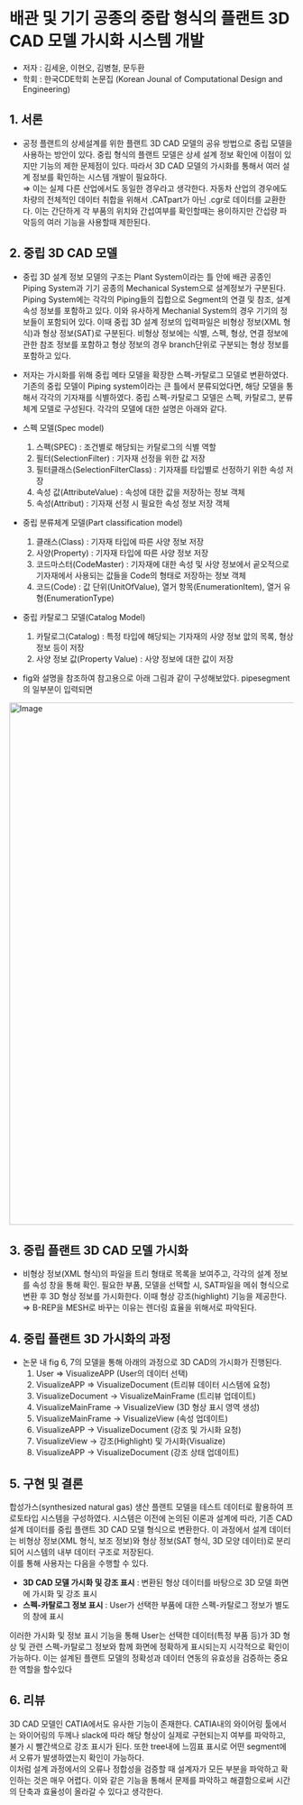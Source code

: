 # 배관 및 기기 공종의 중랍 형식의 플랜트 3D CAD 모델 가시화 시스템 개발
 - 저자 : 김세윤, 이현오, 김병철, 문두환
 - 학회 : 한국CDE학회 논문집 (Korean Jounal of Computational Design and Engineering)

 
## 1. 서론
 - 공정 플랜트의 상세설계를 위한 플랜트 3D CAD 모델의 공유 방법으로 중립 모델을 사용하는 방안이 있다. 중립 형식의 플랜트 모델은 상세 설계 정보 확인에 이점이 있지만 기능의 제한 문제점이 있다. 따라서 3D CAD 모델의 가시화를 통해서 여러 설계 정보를 확인하는 시스템 개발이 필요하다.<br>
 ⇒ 이는 실제 다른 산업에서도 동일한 경우라고 생각한다. 자동차 산업의 경우에도 차량의 전체적인 데이터 취합을 위해서 .CATpart가 아닌 .cgr로 데이터를 교환한다. 이는 간단하게 각 부품의 위치와 간섭여부를 확인할때는 용이하지만 간섭량 파악등의 여러 기능을 사용할때 제한된다.
 
## 2. 중립 3D CAD 모델
 - 중립 3D 설계 정보 모델의 구조는 Plant System이라는 틀 안에 배관 공종인 Piping System과 기기 공종의 Mechanical System으로 설계정보가 구분된다. Piping System에는 각각의 Piping들의 집합으로 Segment의 연결 및 참조, 설계 속성 정보를 포함하고 있다. 이와 유사하게 Mechanial System의 경우 기기의 정보들이 포함되어 있다. 이때 중립 3D 설계 정보의 입력파일은 비형상 정보(XML 형식)과 형상 정보(SAT)로 구분된다. 비형상 정보에는 식별, 스펙, 형상, 연결 정보에 관한 참조 정보를 포함하고 형상 정보의 경우 branch단위로 구분되는 형상 정보를 포함하고 있다.
 
 - 저자는 가시화를 위해 중립 메타 모델을 확장한 스펙-카탈로그 모델로 변환하였다. 기존의 중립 모델이 Piping system이라는 큰 틀에서 분류되었다면, 해당 모델을 통해서 각각의 기자재를 식별하였다. 중립 스펙-카탈로그 모델은 스펙, 카탈로그, 분류체계 모델로 구성된다. 각각의 모델에 대한 설명은 아래와 같다.

- 스펙 모델(Spec model)
  1. 스펙(SPEC) : 조건별로 해당되는 카탈로그의 식별 역할
  2. 필터(SelectionFilter) : 기자재 선정을 위한 값 저장
  3. 필터클래스(SelectionFilterClass) : 기자재를 타입별로 선정하기 위한 속성 저장
  4. 속성 값(AttributeValue) : 속성에 대한 값을 저장하는 정보 객체
  5. 속성(Attribut) : 기자재 선정 시 필요한 속성 정보 저장 객체

- 중립 분류체계 모델(Part classification model)
  1. 클래스(Class) : 기자재 타입에 따른 사양 정보 저장
  2. 사양(Property) : 기자재 타입에 따른 사양 정보 저장
  3. 코드마스터(CodeMaster) : 기자재에 대한 속성 및 사양 정보에서 곹오적으로 기자재에서 사용되는 값들을 Code의 형태로 저장하는 정보 객체
  4. 코드(Code) : 값 단위(UnitOfValue), 열거 항목(EnumerationItem), 열거 유형(EnumerationType)

- 중립 카탈로그 모델(Catalog Model)
  1. 카탈로그(Catalog) : 특정 타입에 해당되는 기자재의 사양 정보 앖의 목록, 형상 정보 등이 저장
  2. 사양 정보 값(Property Value) : 사양 정보에 대한 값이 저장
 
 - fig와 설명을 참조하여 참고용으로 아래 그림과 같이 구성해보았다. pipesegment의 일부분이 입력되면 

  <img width="1923" height="927" alt="Image" src="https://github.com/user-attachments/assets/fe816f07-abb9-40ea-a625-f9131857abd0" />

## 3. 중립 플랜트 3D CAD 모델 가시화
  -  비형상 정보(XML 형식)의 파일을 트리 형태로 목록을 보여주고, 각각의 설계 정보를 속성 창을 통해 확인. 필요한 부품, 모델을 선택할 시, SAT파일을 메쉬 형식으로 변환 후 3D 형상 정보를 가시화한다. 이때 형상 강조(highlight) 기능을 제공한다.<br>
  ⇒ B-REP을 MESH로 바꾸는 이유는 렌더링 효율을 위해서로 파악된다.

## 4. 중립 플랜트 3D 가시화의 과정
 - 논문 내 fig 6, 7의 모델을 통해 아래의 과정으로 3D CAD의 가시화가 진행된다.
   1. User ⇒ VisualizeAPP (User의 데이터 선택)
   2. VisualizeAPP ⇒ VisualizeDocument (트리뷰 데이터 시스템에 요청)
   3. VisualizeDocument -> VisualizeMainFrame (트리뷰 업데이트)
   4. VisualizeMainFrame -> VisualizeView (3D 형상 표시 영역 생성)
   5. VisualizeMainFrame -> VisualizeView (속성 업데이트)
   6. VisualizeAPP -> VisualizeDocument (강조 및 가시화 요청)
   7. VisualizeView -> 강조(Highlight) 및 가시화(Visualize)
   8. VisualizeAPP -> VisualizeDocument (강조 상태 업데이트)

## 5. 구현 및 결론
합성가스(synthesized natural gas) 생산 플랜트 모델을 테스트 데이터로 활용하여 프로토타입 시스템을 구성하였다. 시스템은 이전에 논의된 이론과 설계에 따라, 기존 CAD 설계 데이터를 중립 플랜트 3D CAD 모델 형식으로 변환한다. 이 과정에서 설계 데이터는 비형상 정보(XML 형식, 보조 정보)와 형상 정보(SAT 형식,  3D 모양 데이터)로 분리되어 시스템의 내부 데이터 구조로 저장된다. <br>
이를 통해 사용자는 다음을 수행할 수 있다.
* **3D CAD 모델 가시화 및 강조 표시** : 변환된 형상 데이터를 바탕으로 3D 모델 화면에 가시화 및 강조 표시
* **스펙-카탈로그 정보 표시** : User가 선택한 부품에 대한 스펙-카탈로그 정보가 별도의 창에 표시

이러한 가시화 및 정보 표시 기능을 통해 User는 선택한 데이터(특정 부품 등)가 3D 형상 및 관련 스펙-카탈로그 정보와 함께 화면에 정확하게 표시되는지 시각적으로 확인이 가능하다. 이는 설계된 플랜트 모델의 정확성과 데이터 연동의 유효성을 검증하는 중요한 역할을 할수있다

## 6. 리뷰
3D CAD 모델인 CATIA에서도 유사한 기능이 존재한다. CATIA내의 와이어링 툴에서는 와이어링의 두께나 slack에 따라 해당 형상이 실제로 구현되는지 여부를 파악하고, 불가 시 빨간색으로 강조 표시가 된다. 또한 tree내에 느낌표 표시로 어떤 segment에서 오류가 발생하였는지 확인이 가능하다.<br>
이처럼 설계 과정에서의 오류나 정합성을 검증할 때 설계자가 모든 부분을 파악하고 확인하는 것은 매우 어렵다. 이와 같은 기능을 통해서 문제를 파악하고 해결함으로써 시간의 단축과 효율성이 올라갈 수 있다고 생각한다.
